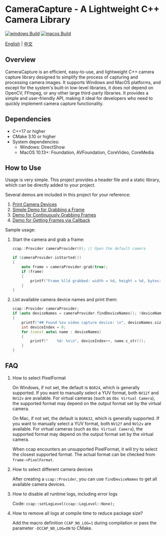 # CameraCapture - A Lightweight C++ Camera Library

[![windows Build](https://github.com/wysaid/CameraCapture/actions/workflows/windows-build.yml/badge.svg)](https://github.com/wysaid/CameraCapture/actions/workflows/windows-build.yml) [![macos Build](https://github.com/wysaid/CameraCapture/actions/workflows/macos-build.yml/badge.svg)](https://github.com/wysaid/CameraCapture/actions/workflows/macos-build.yml)

[English](./README.md) | [中文](./README.zh-CN.md)

## Overview

CameraCapture is an efficient, easy-to-use, and lightweight C++ camera capture library designed to simplify the process of capturing and processing camera images. It supports Windows and MacOS platforms, and except for the system's built-in low-level libraries, it does not depend on OpenCV, FFmpeg, or any other large third-party libraries. It provides a simple and user-friendly API, making it ideal for developers who need to quickly implement camera capture functionality.

## Dependencies

- C++17 or higher
- CMake 3.10 or higher
- System dependencies:
  - Windows: DirectShow
  - MacOS 10.13+: Foundation, AVFoundation, CoreVideo, CoreMedia

## How to Use

Usage is very simple. This project provides a header file and a static library, which can be directly added to your project.

Several demos are included in this project for your reference:

1. [Print Camera Devices](./demo/0-print_camera.cpp)  
2. [Simple Demo for Grabbing a Frame](./demo/1-minimal_demo.cpp)  
3. [Demo for Continuously Grabbing Frames](./demo/2-capture_grab.cpp)  
4. [Demo for Getting Frames via Callback](./demo/3-capture_callback.cpp)  

Sample usage:

1. Start the camera and grab a frame:

    ```cpp
    ccap::Provider cameraProvider(0); // Open the default camera

    if (cameraProvider.isStarted())
    {
        auto frame = cameraProvider.grab(true);
        if (frame)
        {
            printf("Frame %lld grabbed: width = %d, height = %d, bytes: %d\n", frame->frameIndex, frame->width, frame->height, frame->sizeInBytes);
        }
    }
    ```

2. List available camera device names and print them:

    ```cpp
    ccap::Provider cameraProvider;
    if (auto deviceNames = cameraProvider.findDeviceNames(); !deviceNames.empty())
    {
        printf("## Found %zu video capture device: \n", deviceNames.size());
        int deviceIndex = 0;
        for (const auto& name : deviceNames)
        {
            printf("    %d: %s\n", deviceIndex++, name.c_str());
        }
    }
    ```

## FAQ

1. How to select PixelFormat

    On Windows, if not set, the default is `BGR24`, which is generally supported. If you want to manually select a YUV format, both `NV12f` and `NV12v` are available.
    For virtual cameras (such as `Obs Virtual Camera`), the supported format may depend on the output format set by the virtual camera.

    On Mac, if not set, the default is `BGRA32`, which is generally supported. If you want to manually select a YUV format, both `NV12f` and `NV12v` are available.
    For virtual cameras (such as `Obs Virtual Camera`), the supported format may depend on the output format set by the virtual camera.

    When ccap encounters an unsupported PixelFormat, it will try to select the closest supported format. The actual format can be checked from `frame->PixelFormat`.

2. How to select different camera devices

    After creating a `ccap::Provider`, you can use `findDeviceNames` to get all available camera devices.

3. How to disable all runtime logs, including error logs

    Code: `ccap::setLogLevel(ccap::LogLevel::None);`

4. How to remove all logs at compile time to reduce package size?

    Add the macro definition `CCAP_NO_LOG=1` during compilation or pass the parameter `-DCCAP_NO_LOG=ON` to CMake.
